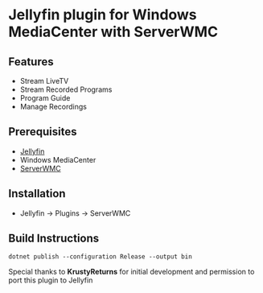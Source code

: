 # Jellyfin plugin for Windows MediaCenter with ServerWMC

## Features
- Stream LiveTV
- Stream Recorded Programs
- Program Guide
- Manage Recordings

## Prerequisites
- [Jellyfin](https://jellyfin.github.io/)
- Windows MediaCenter
- [ServerWMC](https://serverwmc.github.io/)

## Installation
- Jellyfin -> Plugins -> ServerWMC

## Build Instructions
```
dotnet publish --configuration Release --output bin
```

Special thanks to **KrustyReturns** for initial development and permission to port this plugin to Jellyfin